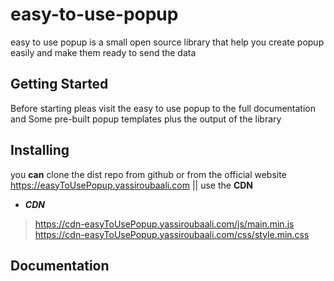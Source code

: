 # easy-to-use-popup

easy to use popup is a small open source library that help you create popup easily and make them ready to send the data

## Getting Started
Before starting pleas visit the easy to use popup to the full documentation and Some pre-built popup templates plus the output of the library

## Installing
you **can** clone the dist repo from github or from the official website https://easyToUsePopup.yassiroubaali.com  || use the **CDN**

- ***CDN***
> https://cdn-easyToUsePopup.yassiroubaali.com/js/main.min.js
> https://cdn-easyToUsePopup.yassiroubaali.com/css/style.min.css

## Documentation
